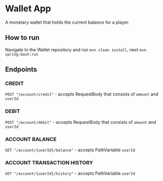 # Wallet App
A monetary wallet that holds the current balance for a player.

## How to run
Navigate to the Wallet repository and run `mvn clean install`, next `mvn spring-boot:run`

## Endpoints
### CREDIT
`POST "/account/credit"` - accepts RequestBody that consists of `amount` and `userId`
<br/>


### DEBIT
`POST "/account/debit"` - accepts RequestBody that consists of `amount` and `userId`
<br/>

### ACCOUNT BALANCE
`GET "/account/{userId}/balance"` - accepts PathVariable `userId`
<br/>


### ACCOUNT TRANSACTION HISTORY
`GET "/account/{userId}/history"` - accepts PathVariable `userId` 
<br/>

